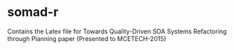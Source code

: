 # somad-r
Contains the Latex file for Towards Quality-Driven SOA Systems Refactoring through Planning paper (Presented to MCETECH-2015)
